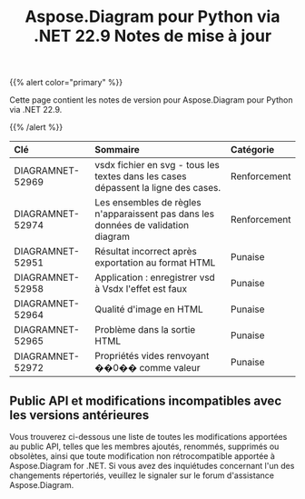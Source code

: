 ﻿---
title: Aspose.Diagram pour Python via .NET 22.9 Notes de mise à jour
type: docs
weight: 18
url: /fr/python-net/aspose-diagram-for-python-via-net-22-9-release-notes/
---
{{% alert color="primary" %}} 

Cette page contient les notes de version pour Aspose.Diagram pour Python via .NET 22.9.

{{% /alert %}} 

|**Clé**|**Sommaire**|**Catégorie**|
|:- |:- |:- |
|DIAGRAMNET-52969|vsdx fichier en svg - tous les textes dans les cases dépassent la ligne des cases.|Renforcement|
|DIAGRAMNET-52974|Les ensembles de règles n'apparaissent pas dans les données de validation diagram|Renforcement|
|DIAGRAMNET-52951|Résultat incorrect après exportation au format HTML|Punaise|
|DIAGRAMNET-52958|Application : enregistrer vsd à Vsdx l'effet est faux|Punaise|
|DIAGRAMNET-52964|Qualité d'image en HTML|Punaise|
|DIAGRAMNET-52965|Problème dans la sortie HTML|Punaise|
|DIAGRAMNET-52972|Propriétés vides renvoyant ��0�� comme valeur|Punaise|

## **Public API et modifications incompatibles avec les versions antérieures**
Vous trouverez ci-dessous une liste de toutes les modifications apportées au public API, telles que les membres ajoutés, renommés, supprimés ou obsolètes, ainsi que toute modification non rétrocompatible apportée à Aspose.Diagram for .NET. Si vous avez des inquiétudes concernant l'un des changements répertoriés, veuillez le signaler sur le forum d'assistance Aspose.Diagram.